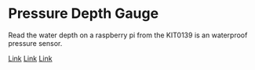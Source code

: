 Pressure Depth Gauge
====================


Read the water depth on a raspberry pi from the KIT0139 is an waterproof pressure sensor.


[Link](https://wiki.dfrobot.com/Throw-in_Type_Liquid_Level_Transmitter_SKU_KIT0139)
[Link](https://wiki.dfrobot.com/Gravity__Analog_Current_to_Voltage_Converter_for_4~20mA_Application__SKU_SEN0262)
[Link](https://www.waveshare.com/wiki/High-Precision_AD_HAT?amazon#FAQ)

